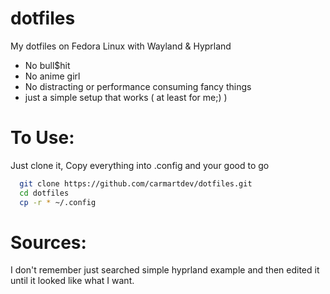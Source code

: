 # dotfiles
My dotfiles on Fedora Linux with Wayland &amp; Hyprland
- No bull$hit
- No anime girl
- No distracting or performance consuming fancy things
- just a simple setup that works ( at least for me;) )


# To Use:
Just clone it, Copy everything into .config and your good to go
  ```sh
	git clone https://github.com/carmartdev/dotfiles.git
	cd dotfiles
	cp -r * ~/.config
  ```

# Sources:
I don't remember just searched simple hyprland example and then edited it until it looked like what I want.
